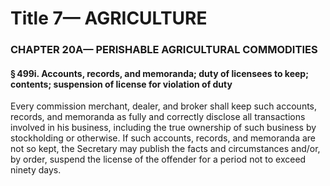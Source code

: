 
# Title 7— AGRICULTURE
### CHAPTER 20A— PERISHABLE AGRICULTURAL COMMODITIES
#### § 499i. Accounts, records, and memoranda; duty of licensees to keep; contents; suspension of license for violation of duty

Every commission merchant, dealer, and broker shall keep such accounts, records, and memoranda as fully and correctly disclose all transactions involved in his business, including the true ownership of such business by stockholding or otherwise. If such accounts, records, and memoranda are not so kept, the Secretary may publish the facts and circumstances and/or, by order, suspend the license of the offender for a period not to exceed ninety days.

